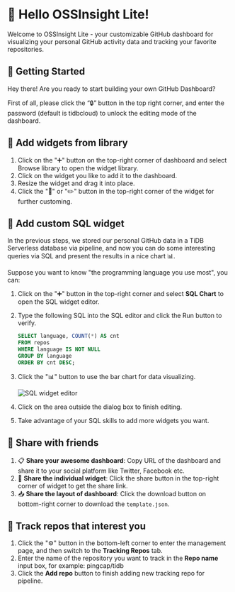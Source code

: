# 👋 Hello OSSInsight Lite!
Welcome to OSSInsight Lite - your customizable GitHub dashboard for visualizing your personal GitHub activity data and tracking your favorite repositories.

## 🚀  Getting Started
Hey there! Are you ready to start building your own GitHub Dashboard?

First of all, please click the “🔒” button in the top right corner, and enter the password (default is tidbcloud) to unlock the editing mode of the dashboard.

## 🧩 Add widgets from library

1. Click on the "➕" button on the top-right corner of dashboard and select Browse library to open the widget library.
2. Click on the widget you like to add it to the dashboard.
3. Resize the widget and drag it into place.
4. Click the "🎨" or "✏️" button in the top-right corner of the widget for further customing.

## 🎨 Add custom SQL widget

In the previous steps, we stored our personal GitHub data in a TiDB Serverless database via pipeline, and now you can do some interesting queries via SQL and present the results in a nice chart 📊.

Suppose you want to know "the programming language you use most", you can:

1. Click on the "➕" button in the top-right corner and select **SQL Chart** to open the SQL widget editor.
2. Type the following SQL into the SQL editor and click the Run button to verify.

    ```sql
   SELECT language, COUNT(*) AS cnt
   FROM repos
   WHERE language IS NOT NULL
   GROUP BY language
   ORDER BY cnt DESC;
   ```

3. Click the "📊" button to use the bar chart for data visualizing.

   ![SQL widget editor](images/sql-widget-editor.png)

4. Click on the area outside the dialog box to finish editing.
5. Take advantage of your SQL skills to add more widgets you want.

## 🤝 Share with friends

1. 📋 **Share your awesome dashboard**: Copy URL of the dashboard and share it to your social platform like Twitter, Facebook etc.
2. 🔗 **Share the individual widget**: Click the share button in the top-right corner of widget to get the share link.
3. 📥 **Share the layout of dashboard**: Click the download button on bottom-right corner to download the `template.json`.

## 👣 Track repos that interest you

1. Click the "⚙️" button in the bottom-left corner to enter the management page, and then switch to the **Tracking Repos** tab.
2. Enter the name of the repository you want to track in the **Repo name** input box, for example: pingcap/tidb
3. Click the **Add repo** button to finish adding new tracking repo for pipeline.